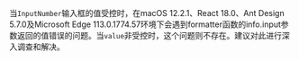 当`InputNumber`输入框的值受控时，在macOS 12.2.1、React 18.0、Ant Design 5.7.0及Microsoft Edge 113.0.1774.57环境下会遇到formatter函数的info.input参数返回的值错误的问题。当`value`非受控时，这个问题则不存在。建议对此进行深入调查和解决。
